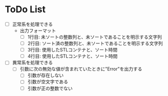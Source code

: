 # ToDo List

- [ ] 正常系を処理できる
	- 出力フォーマット
		- [ ] 1行目: 未ソートの整数列と、未ソートであることを明示する文字列
		- [ ] 2行目: ソート済の整数列と、未ソートであることを明示する文字列
		- [ ] 3行目: 使用したSTLコンテナと、ソート時間
		- [ ] 4行目: 使用したSTLコンテナと、ソート時間
- [ ] 異常系を処理できる
	- [ ] 引数に次の無効な値が含まれていたときに"Error"を出力する
		- [ ] 引数が存在しない
		- [ ] 引数が空文字である
		- [ ] 引数が正の整数でない
